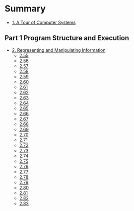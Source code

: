 # Summary

* [1. A Tour of Computer Systems](chapter1/index.md)

## Part 1 Program Structure and Execution

* [2. Representing and Manipulating Information](chapter2/index.md)
    - [2.55](chapter2/2.55.md)
    - [2.56](chapter2/2.56.md)
    - [2.57](chapter2/2.57.md)
    - [2.58](chapter2/2.58.md)
    - [2.59](chapter2/2.59.md)
    - [2.60](chapter2/2.60.md)
    - [2.61](chapter2/2.61.md)
    - [2.62](chapter2/2.62.md)
    - [2.63](chapter2/2.63.md)
    - [2.64](chapter2/2.64.md)
    - [2.65](chapter2/2.65.md)
    - [2.66](chapter2/2.66.md)
    - [2.67](chapter2/2.67.md)
    - [2.68](chapter2/2.68.md)
    - [2.69](chapter2/2.69.md)
    - [2.70](chapter2/2.70.md)
    - [2.71](chapter2/2.71.md)
    - [2.72](chapter2/2.72.md)
    - [2.73](chapter2/2.73.md)
    - [2.74](chapter2/2.74.md)
    - [2.75](chapter2/2.75.md)
    - [2.76](chapter2/2.76.md)
    - [2.77](chapter2/2.77.md)
    - [2.78](chapter2/2.78.md)
    - [2.79](chapter2/2.79.md)
    - [2.80](chapter2/2.80.md)
    - [2.81](chapter2/2.81.md)
    - [2.82](chapter2/2.82.md)
    - [2.83](chapter2/2.83.md)
    <!--- [2.84](chapter2/2.84.md)-->
    <!--- [2.85](chapter2/2.85.md)-->
    <!--- [2.86](chapter2/2.86.md)-->
    <!--- [2.87](chapter2/2.87.md)-->
    <!--- [2.88](chapter2/2.88.md)-->
    <!--- [2.89](chapter2/2.89.md)-->
    <!--- [2.90](chapter2/2.90.md)-->
    <!--- [2.91](chapter2/2.91.md)-->
    <!--- [2.92](chapter2/2.92.md)-->
    <!--- [2.93](chapter2/2.93.md)-->
    <!--- [2.94](chapter2/2.94.md)-->
    <!--- [2.95](chapter2/2.95.md)-->
    <!--- [2.96](chapter2/2.96.md)-->
    <!--- [2.97](chapter2/2.97.md)-->
